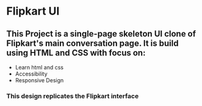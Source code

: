 # Flipkart UI

## This Project is a single-page skeleton UI clone of Flipkart's main conversation page. It is build using HTML and CSS with focus on:

- Learn html and css
- Accessibility
- Responsive Design

### This design replicates the Flipkart interface
